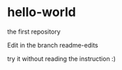 # hello-world
the first repository

Edit in the branch readme-edits

try it without reading the instruction :)
